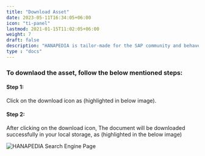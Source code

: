 ```yaml
---
title: "Download Asset"
date: 2023-05-11T16:34:05+06:00
icon: "ti-panel"
lastmod: 2021-01-15T11:02:05+06:00
weight: 7
draft: false
description: "HANAPEDIA is tailor-made for the SAP community and behaves as an organization’s knowledge-based repository to surf for any previously used SAP assets, issue reference, process plan, etc., Eg: Templates, Reports, Plan, Agenda, Reusable code base, etc."
type : "docs"
---
```


### To downlaod the asset, follow the below mentioned steps:
#### Step 1:
Click on the download icon as (highlighted in below image).
#### Step 2:
After clicking on the download icon, The document will be downloaded successfully in your local storage, as (highlighted in the below image)

![HANAPEDIA Search Engine Page](https://storage.googleapis.com/ktern-public-files/product-documentation/Hanapedia/download-asset.png)

